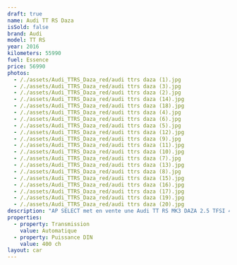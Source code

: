 ```yaml
---
draft: true
name: Audi TT RS Daza
isSold: false
brand: Audi
model: TT RS
year: 2016
kilometers: 55990
fuel: Essence
price: 56990
photos:
  - /./assets/Audi_TTRS_Daza_red/audi ttrs daza (1).jpg
  - /./assets/Audi_TTRS_Daza_red/audi ttrs daza (3).jpg
  - /./assets/Audi_TTRS_Daza_red/audi ttrs daza (2).jpg
  - /./assets/Audi_TTRS_Daza_red/audi ttrs daza (14).jpg
  - /./assets/Audi_TTRS_Daza_red/audi ttrs daza (18).jpg
  - /./assets/Audi_TTRS_Daza_red/audi ttrs daza (4).jpg
  - /./assets/Audi_TTRS_Daza_red/audi ttrs daza (6).jpg
  - /./assets/Audi_TTRS_Daza_red/audi ttrs daza (5).jpg
  - /./assets/Audi_TTRS_Daza_red/audi ttrs daza (12).jpg
  - /./assets/Audi_TTRS_Daza_red/audi ttrs daza (9).jpg
  - /./assets/Audi_TTRS_Daza_red/audi ttrs daza (11).jpg
  - /./assets/Audi_TTRS_Daza_red/audi ttrs daza (10).jpg
  - /./assets/Audi_TTRS_Daza_red/audi ttrs daza (7).jpg
  - /./assets/Audi_TTRS_Daza_red/audi ttrs daza (13).jpg
  - /./assets/Audi_TTRS_Daza_red/audi ttrs daza (8).jpg
  - /./assets/Audi_TTRS_Daza_red/audi ttrs daza (15).jpg
  - /./assets/Audi_TTRS_Daza_red/audi ttrs daza (16).jpg
  - /./assets/Audi_TTRS_Daza_red/audi ttrs daza (17).jpg
  - /./assets/Audi_TTRS_Daza_red/audi ttrs daza (19).jpg
  - /./assets/Audi_TTRS_Daza_red/audi ttrs daza (20).jpg
description: "AP SELECT met en vente une Audi TT RS MK3 DAZA 2.5 TFSI 400ch S-Tronic.\nModèle du 10/2016 avec 55900km.\n\nCouleur rouge catalunya Metallic, Intérieur Cuir avec pack intérieur Design RS rouge.\n\nCarte grise française \U0001F1EB\U0001F1F7 sans malus.\n\nVendu avec une garantie 6 mois complète.\n\nLe véhicule est en parfait état avec historique complet Audi.\n\nGrand service effectué à 50000km en 2023 avec Vidange moteur, S-Tronic et Haldex.\n\nService 2024 fait à 52000km chez Audi Lyon avec contrôle et validation du freinage céramic\n\nLes pneus sont récents, aucun frais a prévoir.\n\nÉquipements et options :\n- Boîte S Tronic\n- Pack extérieur Carbon avec rétroviseurs et cache moteur\n- Virtual cockpit\n- Châssis sport RS\n- Échappement sport RS à clapets\n- Suspensions Magnetic Ride\n- Pack speed limite 280km/h\n- Jantes 20 RS bi colore\n- Système freinage ceramic\n- Pack extérieur RS black Line\n- Pack cuir étendu\n- Système son Bang & Olufsen\n- Sièges cuir RS\n- Intérieur RS Design rouge\n- Pack Carbon intérieur\n- Volant méplat RS\n- Sièges électriques et chauffants\n- KEYLESS ouverture / fermeture sans clés\n- Homelink\n- Caméra de recul\n- GPS 3D Europe MMI\n- Régulateur de vitesse\n- Audi active lane assist\n- Phares avant Matrix Led\n- Feux arrière OLED\n- Parc distance contrôle PDC\n- Vitrage arrière surteinté\n- Connexion Ipod et USB\n- Affichage multifonctions plus\n- Climatisation bi zone\n- Éclairage et essuie-glaces automatique\n- Rétroviseurs rabattable électriquement et chauffants\n- Rétroviseurs int / ext Electrochrome\n- Bluetooth\n- Éclairage d’ambiance\n\n\nDisponible et visible sur RDV pour acheteur sérieux.\n\nPossibilité d'une garantie 3, 6 ou 12 mois en supplément.\n\nRéalisation des démarches d'immatriculation.\n\nAP SELECT c'est des solutions de courtage et conciergerie sur mesure pour profiter librement de sa passion et de son patrimoine.\n\nPrenez le volant, AP SELECT s'occupe du reste."
properties:
  - property: Transmission
    value: Automatique
  - property: Puissance DIN
    value: 400 ch
layout: car
---
```


